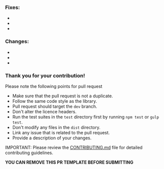 ### Fixes:
  -  
  -  
  -  

### Changes:
  -  
  -  
  -  


### Thank you for your contribution!

Please note the following points for pull request

- Make sure that the pull request is not a duplicate.
- Follow the same code style as the library.
- Pull request should target the `dev` branch.
- Don't alter the licence headers.  
- Run the test suites in the `test` directory first by running `npm test` or `gulp test`.
- Don't modify any files in the `dist` directory.
- Link any issue that is related to the pull request.
- Provide a description of your changes.

IMPORTANT: Please review the [CONTRIBUTING.md](../CONTRIBUTING.md) file for detailed contributing guidelines.

**YOU CAN REMOVE THIS PR TEMPLATE BEFORE SUBMITTING**
